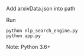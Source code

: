 Add arxivData.json into path

Run

```
python nlp_search_engine.py
python app.py
```

Note: Python 3.6+

